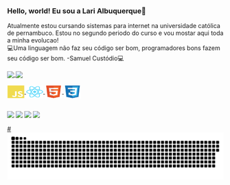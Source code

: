 ### Hello, world! Eu sou a Lari Albuquerque👋

Atualmente estou cursando sistemas para internet na universidade católica de pernambuco. Estou no segundo periodo do curso e vou mostar aqui toda a minha evolucao! <br>
💻Uma linguagem não faz seu código ser bom, programadores bons fazem seu código ser bom. -Samuel Custódio💻

<div>
<a href="https://beacons.ai/larialbu">
<img height="180em" align="center" src="https://github-readme-stats.vercel.app/api?username=larialbu&show_icons=true&theme=dark&include_all_commits=true&count_private=true"/>
<img height="180em" align="center" src="https://github-readme-stats.vercel.app/api/top-langs/?username=larialbu&layout=compact&langs_count=7&theme=dark" />
</div>

<div style="display: inline_block"><br>
<img align="center" alt="Rafa-Js" height="30" width="40" src="https://raw.githubusercontent.com/devicons/devicon/master/icons/javascript/javascript-plain.svg">
<img align="center" alt="Rafa-React" height="30" width="40" src="https://raw.githubusercontent.com/devicons/devicon/master/icons/react/react-original.svg">
<img align="center" alt="Rafa-HTML" height="30" width="40" src="https://raw.githubusercontent.com/devicons/devicon/master/icons/html5/html5-original.svg">
<img align="center" alt="Rafa-CSS" height="30" width="40" src="https://raw.githubusercontent.com/devicons/devicon/master/icons/css3/css3-original.svg">
</div>

##

<div>
<a href="https://instagram.com/lari.albuqu" target="_blank"><img src="https://img.shields.io/badge/Instagram-E4405F?style=for-the-badge&logo=instagram&logoColor=white" target="_blank"></a>
<a href = "mailto:larissaamca1@gmail.com"><img src="https://img.shields.io/badge/Gmail-D14836?style=for-the-badge&logo=gmail&logoColor=white" target=" _blank"></a>
<a href="https://www.linkedin.com/in/larissa-albuquerque-39133a239" target="_blank"><img src="https://img.shields.io/badge/LinkedIn-0077B5?style=for-the-badge&logo=linkedin&logoColor=white" target="_blank"></a>
<a href="https://twitter.com/https_alue" target="_blank"><img src="https://img.shields.io/badge/Twitter-1DA1F2?style=for-the-badge&logo=twitter&logoColor=white" target="_blank"</a>
</div>

#![ Animação de cobra ](https://github.com/larialbu/larialbu/blob/output/github-contribution-grid-snake.svg)

